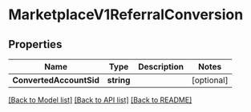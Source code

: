 # MarketplaceV1ReferralConversion

## Properties

Name | Type | Description | Notes
------------ | ------------- | ------------- | -------------
**ConvertedAccountSid** | **string** |  |[optional] 

[[Back to Model list]](../README.md#documentation-for-models) [[Back to API list]](../README.md#documentation-for-api-endpoints) [[Back to README]](../README.md)


